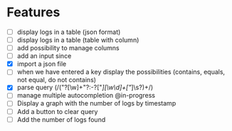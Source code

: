 # Features
 - [ ] display logs in a table (json format)
 - [ ] display logs in a table (table with column)
 - [ ] add possibility to manage columns 
 - [ ] add an input since
 - [x] import a json file
 - [ ] when we have entered a key display the possibilities (contains, equals, not equal, do not contains)
 - [x] parse query (/("?[\w]+"?:-?["*][\w\d]+["*]\s?)+/)
 - [ ] manage multiple autocompletion @in-progress
 - [ ] Display a graph with the number of logs by timestamp
 - [ ] Add a button to clear query
 - [ ] Add the number of logs found
